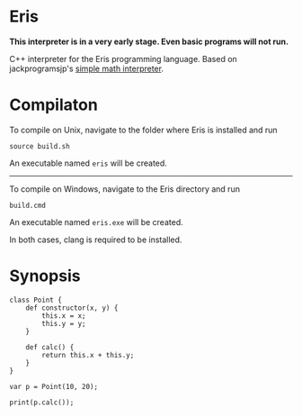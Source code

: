 # Eris

**This interpreter is in a very early stage. Even basic programs will not run.**

C++ interpreter for the Eris programming language. Based on jackprogramsjp's [simple math interpreter](https://github.com/jackprogramsjp/CPP-Simple-Math-Interpreter-V2).

# Compilaton

To compile on Unix, navigate to the folder where Eris is installed and run

```
source build.sh
```

An executable named `eris` will be created.

<hr />

To compile on Windows, navigate to the Eris directory and run

```
build.cmd
```

An executable named `eris.exe` will be created.

In both cases, clang is required to be installed.

# Synopsis
```
class Point {
    def constructor(x, y) {
        this.x = x;
        this.y = y;
    }

    def calc() {
        return this.x + this.y;
    }
}

var p = Point(10, 20);

print(p.calc());
```

